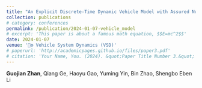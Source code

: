 ```yaml
---
title: "An Explicit Discrete-Time Dynamic Vehicle Model with Assured Numerical Stability"
collection: publications
# category: conferences
permalink: /publication/2024-01-07-vehicle_model
# excerpt: 'This paper is about a famous math equation, $$E=mc^2$$'
date: 2024-01-07
venue: '🚗⚙️ Vehicle System Dynamics (VSD)'
# paperurl: 'http://academicpages.github.io/files/paper3.pdf'
# citation: 'Your Name, You. (2024). &quot;Paper Title Number 3.&quot; <i>GitHub Journal of Bugs</i>. 1(3).'
---
```


**Guojian Zhan**, Qiang Ge, Haoyu Gao, Yuming Yin, Bin Zhao, Shengbo Eben Li
